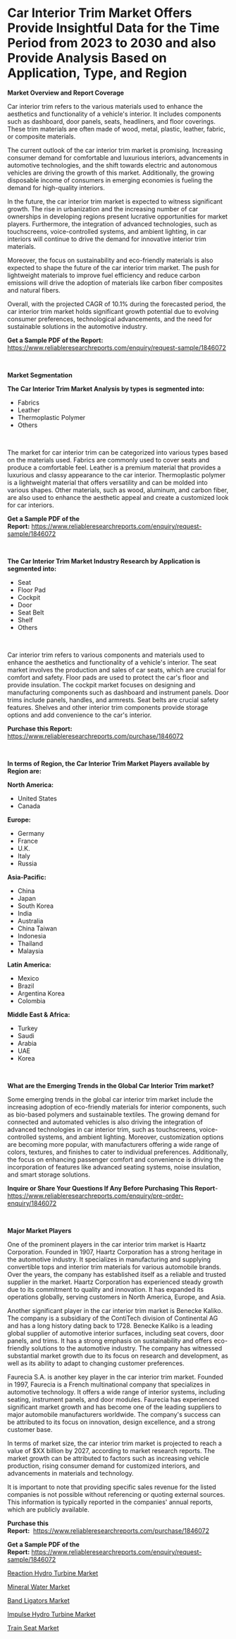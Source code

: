 <p><h1>Car Interior Trim Market Offers Provide Insightful Data for the Time Period from 2023 to 2030 and also Provide Analysis Based on Application, Type, and Region</h1></p><p><strong>Market Overview and Report Coverage</strong></p>
<p><p>Car interior trim refers to the various materials used to enhance the aesthetics and functionality of a vehicle's interior. It includes components such as dashboard, door panels, seats, headliners, and floor coverings. These trim materials are often made of wood, metal, plastic, leather, fabric, or composite materials.</p><p>The current outlook of the car interior trim market is promising. Increasing consumer demand for comfortable and luxurious interiors, advancements in automotive technologies, and the shift towards electric and autonomous vehicles are driving the growth of this market. Additionally, the growing disposable income of consumers in emerging economies is fueling the demand for high-quality interiors.</p><p>In the future, the car interior trim market is expected to witness significant growth. The rise in urbanization and the increasing number of car ownerships in developing regions present lucrative opportunities for market players. Furthermore, the integration of advanced technologies, such as touchscreens, voice-controlled systems, and ambient lighting, in car interiors will continue to drive the demand for innovative interior trim materials.</p><p>Moreover, the focus on sustainability and eco-friendly materials is also expected to shape the future of the car interior trim market. The push for lightweight materials to improve fuel efficiency and reduce carbon emissions will drive the adoption of materials like carbon fiber composites and natural fibers.</p><p>Overall, with the projected CAGR of 10.1% during the forecasted period, the car interior trim market holds significant growth potential due to evolving consumer preferences, technological advancements, and the need for sustainable solutions in the automotive industry.</p></p>
<p><strong>Get a Sample PDF of the Report:</strong> <a href="https://www.reliableresearchreports.com/enquiry/request-sample/1846072">https://www.reliableresearchreports.com/enquiry/request-sample/1846072</a></p>
<p>&nbsp;</p>
<p><strong>Market Segmentation</strong></p>
<p><strong>The Car Interior Trim Market Analysis by types is segmented into:</strong></p>
<p><ul><li>Fabrics</li><li>Leather</li><li>Thermoplastic Polymer</li><li>Others</li></ul></p>
<p>&nbsp;</p>
<p><p>The market for car interior trim can be categorized into various types based on the materials used. Fabrics are commonly used to cover seats and produce a comfortable feel. Leather is a premium material that provides a luxurious and classy appearance to the car interior. Thermoplastic polymer is a lightweight material that offers versatility and can be molded into various shapes. Other materials, such as wood, aluminum, and carbon fiber, are also used to enhance the aesthetic appeal and create a customized look for car interiors.</p></p>
<p><strong>Get a Sample PDF of the Report:</strong>&nbsp;<a href="https://www.reliableresearchreports.com/enquiry/request-sample/1846072">https://www.reliableresearchreports.com/enquiry/request-sample/1846072</a></p>
<p>&nbsp;</p>
<p><strong>The Car Interior Trim Market Industry Research by Application is segmented into:</strong></p>
<p><ul><li>Seat</li><li>Floor Pad</li><li>Cockpit</li><li>Door</li><li>Seat Belt</li><li>Shelf</li><li>Others</li></ul></p>
<p>&nbsp;</p>
<p><p>Car interior trim refers to various components and materials used to enhance the aesthetics and functionality of a vehicle's interior. The seat market involves the production and sales of car seats, which are crucial for comfort and safety. Floor pads are used to protect the car's floor and provide insulation. The cockpit market focuses on designing and manufacturing components such as dashboard and instrument panels. Door trims include panels, handles, and armrests. Seat belts are crucial safety features. Shelves and other interior trim components provide storage options and add convenience to the car's interior.</p></p>
<p><strong>Purchase this Report:</strong>&nbsp; <a href="https://www.reliableresearchreports.com/purchase/1846072">https://www.reliableresearchreports.com/purchase/1846072</a></p>
<p>&nbsp;</p>
<p><strong>In terms of Region, the Car Interior Trim Market Players available by Region are:</strong></p>
<p>
    <p> <strong> North America: </strong>
        <ul>
            <li>United States</li>
            <li>Canada</li>
        </ul>
        </p> 
    <p> <strong> Europe: </strong>
        <ul>
            <li>Germany</li>
            <li>France</li>
            <li>U.K.</li>
            <li>Italy</li>
            <li>Russia</li>
        </ul>
        </p> 
    <p> <strong> Asia-Pacific: </strong>
        <ul>
            <li>China</li>
            <li>Japan</li>
            <li>South Korea</li>
            <li>India</li>
            <li>Australia</li>
            <li>China Taiwan</li>
            <li>Indonesia</li>
            <li>Thailand</li>
            <li>Malaysia</li>
        </ul>
        </p> 
    <p> <strong> Latin America: </strong>
        <ul>
            <li>Mexico</li>
            <li>Brazil</li>
            <li>Argentina Korea</li>
            <li>Colombia</li>
        </ul>
        </p> 
    <p> <strong> Middle East & Africa: </strong>
        <ul>
            <li>Turkey</li>
            <li>Saudi</li>
            <li>Arabia</li>
            <li>UAE</li>
            <li>Korea</li>
        </ul>
    </p>
    </p>
<p>&nbsp;</p>
<p><strong>What are the Emerging Trends in the Global Car Interior Trim market?</strong></p>
<p><p>Some emerging trends in the global car interior trim market include the increasing adoption of eco-friendly materials for interior components, such as bio-based polymers and sustainable textiles. The growing demand for connected and automated vehicles is also driving the integration of advanced technologies in car interior trim, such as touchscreens, voice-controlled systems, and ambient lighting. Moreover, customization options are becoming more popular, with manufacturers offering a wide range of colors, textures, and finishes to cater to individual preferences. Additionally, the focus on enhancing passenger comfort and convenience is driving the incorporation of features like advanced seating systems, noise insulation, and smart storage solutions.</p></p>
<p><strong>Inquire or Share Your Questions If Any Before Purchasing This Report</strong>- <a href="https://www.reliableresearchreports.com/enquiry/pre-order-enquiry/1846072">https://www.reliableresearchreports.com/enquiry/pre-order-enquiry/1846072</a></p>
<p>&nbsp;</p>
<p><strong>Major Market Players</strong></p>
<p><p>One of the prominent players in the car interior trim market is Haartz Corporation. Founded in 1907, Haartz Corporation has a strong heritage in the automotive industry. It specializes in manufacturing and supplying convertible tops and interior trim materials for various automobile brands. Over the years, the company has established itself as a reliable and trusted supplier in the market. Haartz Corporation has experienced steady growth due to its commitment to quality and innovation. It has expanded its operations globally, serving customers in North America, Europe, and Asia.</p><p>Another significant player in the car interior trim market is Benecke Kaliko. The company is a subsidiary of the ContiTech division of Continental AG and has a long history dating back to 1728. Benecke Kaliko is a leading global supplier of automotive interior surfaces, including seat covers, door panels, and trims. It has a strong emphasis on sustainability and offers eco-friendly solutions to the automotive industry. The company has witnessed substantial market growth due to its focus on research and development, as well as its ability to adapt to changing customer preferences.</p><p>Faurecia S.A. is another key player in the car interior trim market. Founded in 1997, Faurecia is a French multinational company that specializes in automotive technology. It offers a wide range of interior systems, including seating, instrument panels, and door modules. Faurecia has experienced significant market growth and has become one of the leading suppliers to major automobile manufacturers worldwide. The company's success can be attributed to its focus on innovation, design excellence, and a strong customer base.</p><p>In terms of market size, the car interior trim market is projected to reach a value of $XX billion by 2027, according to market research reports. The market growth can be attributed to factors such as increasing vehicle production, rising consumer demand for customized interiors, and advancements in materials and technology.</p><p>It is important to note that providing specific sales revenue for the listed companies is not possible without referencing or quoting external sources. This information is typically reported in the companies' annual reports, which are publicly available.</p></p>
<p><strong>Purchase this Report:</strong>&nbsp;&nbsp;<a href="https://www.reliableresearchreports.com/purchase/1846072">https://www.reliableresearchreports.com/purchase/1846072</a></p>
<p></p>
<p><strong>Get a Sample PDF of the Report:</strong>&nbsp;<a href="https://www.reliableresearchreports.com/enquiry/request-sample/1846072">https://www.reliableresearchreports.com/enquiry/request-sample/1846072</a></p>
<p><p><a href="https://www.linkedin.com/pulse/reaction-hydro-turbine-market-challenges-opportunities-growth-jhzpe/">Reaction Hydro Turbine Market</a></p><p><a href="https://medium.com/@adeafrashri2022/decoding-mineral-water-market-metrics-market-share-trends-and-growth-patterns-2fdd531be1bf">Mineral Water Market</a></p><p><a href="https://www.linkedin.com/pulse/band-ligators-market-size-growth-forecast-from-2023-2030-qet3e/">Band Ligators Market</a></p><p><a href="https://www.linkedin.com/pulse/impulse-hydro-turbine-market-size-share-amp-trends-analysis-oeipe/">Impulse Hydro Turbine Market</a></p><p><a href="https://medium.com/@lisasanchez1968/train-seat-market-the-key-to-successful-business-strategy-forecast-till-2030-0dec29b8d043">Train Seat Market</a></p></p>